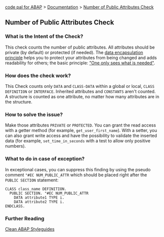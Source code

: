 [code pal for ABAP](../../README.md) > [Documentation](../check_documentation.md) > [Number of Public Attributes Check](number-public-attributes.md)

## Number of Public Attributes Check

### What is the Intent of the Check?

This check counts the number of public attributes. All attributes should be private (by default) or protected (if needed). The [data encapsulation principle](https://en.wikipedia.org/wiki/Encapsulation_(computer_programming)) helps you to protect your attributes from being changed and adds readability for others; the basic principle: ["One only sees what is needed"](https://github.com/SAP/styleguides/blob/master/clean-abap/CleanABAP.md#members-private-by-default-protected-only-if-needed).

### How does the check work?

This Check counts only `DATA` and `CLASS-DATA` within a global or local, `CLASS DEFINITION` or `INTERFACE`. Inherited attributes and `CONSTANTS` aren't counted. A structure is counted as one attribute, no matter how many attributes are in the structure.

### How to solve the issue?

Make those attributes `PRIVATE` or `PROTECTED`. You can grant the read access with a getter method (for example, `get_user_first_name`). With a setter, you can also grant write access and have the possibility to validate the inserted data (for example, `set_time_in_seconds` with a test to allow only positive numbers).

### What to do in case of exception?

In exceptional cases, you can suppress this finding by using the pseudo comment `"#EC NUM_PUBLIC_ATTR` which should be placed right after the `PUBLIC SECTION` statement:

```abap
CLASS class_name DEFINITION.  
  PUBLIC SECTION. "#EC NUM_PUBLIC_ATTR
    DATA attribute1 TYPE i.
    DATA attribute2 TYPE i.
ENDCLASS.
```

### Further Reading
[Clean ABAP Styleguides](https://github.com/SAP/styleguides/blob/master/clean-abap/CleanABAP.md#members-private-by-default-protected-only-if-needed) 


